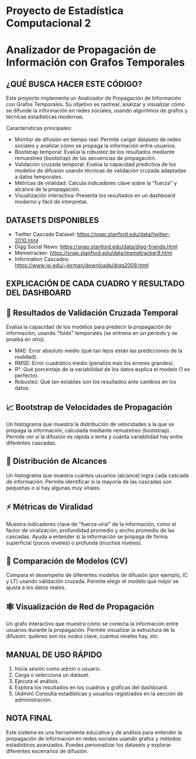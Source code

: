 # Proyecto de Estadística Computacional 2

Analizador de Propagación de Información con Grafos Temporales
============================================================

¿QUÉ BUSCA HACER ESTE CÓDIGO?
-----------------------------
Este proyecto implementa un Analizador de Propagación de Información con Grafos Temporales.
Su objetivo es rastrear, analizar y visualizar cómo se difunde la información en redes sociales, usando algoritmos de grafos y técnicas estadísticas modernas.

Características principales:
- Monitor de difusión en tiempo real: Permite cargar datasets de redes sociales y analizar cómo se propaga la información entre usuarios.
- Bootstrap temporal: Evalúa la robustez de los resultados mediante remuestreo (bootstrap) de las secuencias de propagación.
- Validación cruzada temporal: Evalúa la capacidad predictiva de los modelos de difusión usando técnicas de validación cruzada adaptadas a datos temporales.
- Métricas de viralidad: Calcula indicadores clave sobre la "fuerza" y alcance de la propagación.
- Visualización interactiva: Presenta los resultados en un dashboard moderno y fácil de interpretar.


DATASETS DISPONIBLES
--------------------
- Twitter Cascade Dataset: https://snap.stanford.edu/data/twitter-2010.html
- Digg Social News: https://snap.stanford.edu/data/digg-friends.html
- Memetracker: https://snap.stanford.edu/data/memetracker9.html
- Information Cascades: https://www.isi.edu/~lerman/downloads/digg2009.html


EXPLICACIÓN DE CADA CUADRO Y RESULTADO DEL DASHBOARD
-----------------------------------------------------

🔬 Resultados de Validación Cruzada Temporal
-------------------------------------------
Evalúa la capacidad de los modelos para predecir la propagación de información, usando "folds" temporales (se entrena en un periodo y se prueba en otro).
- MAE: Error absoluto medio (qué tan lejos están las predicciones de la realidad).
- RMSE: Error cuadrático medio (penaliza más los errores grandes).
- R²: Qué porcentaje de la variabilidad de los datos explica el modelo (1 es perfecto).
- Robustez: Qué tan estables son los resultados ante cambios en los datos.

📈 Bootstrap de Velocidades de Propagación
-----------------------------------------
Un histograma que muestra la distribución de velocidades a la que se propaga la información, calculada mediante remuestreo (bootstrap).
Permite ver si la difusión es rápida o lenta y cuánta variabilidad hay entre diferentes cascadas.

🎯 Distribución de Alcances
--------------------------
Un histograma que muestra cuántos usuarios (alcance) logra cada cascada de información.
Permite identificar si la mayoría de las cascadas son pequeñas o si hay algunas muy virales.

⚡ Métricas de Viralidad
-----------------------
Muestra indicadores clave de "fuerza viral" de la información, como el factor de viralización, profundidad promedio y ancho promedio de las cascadas.
Ayuda a entender si la información se propaga de forma superficial (pocos niveles) o profunda (muchos niveles).

🔄 Comparación de Modelos (CV)
-----------------------------
Compara el desempeño de diferentes modelos de difusión (por ejemplo, IC y LT) usando validación cruzada.
Permite elegir el modelo que mejor se ajusta a los datos reales.

🕸️ Visualización de Red de Propagación
--------------------------------------
Un grafo interactivo que muestra cómo se conecta la información entre usuarios durante la propagación.
Permite visualizar la estructura de la difusión: quiénes son los nodos clave, cuántos niveles hay, etc.


MANUAL DE USO RÁPIDO
--------------------
1. Inicia sesión como admin o usuario.
2. Carga o selecciona un dataset.
3. Ejecuta el análisis.
4. Explora los resultados en los cuadros y gráficas del dashboard.
5. (Admin) Consulta estadísticas y usuarios registrados en la sección de administración.


NOTA FINAL
----------
Este sistema es una herramienta educativa y de análisis para entender la propagación de información en redes sociales usando grafos y métodos estadísticos avanzados. Puedes personalizar los datasets y explorar diferentes escenarios de difusión.
